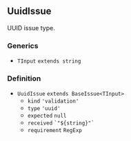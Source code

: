 UuidIssue
---------

UUID issue type.

### Generics

*   `TInput` `extends string`

### Definition

*   `UuidIssue` `extends BaseIssue<TInput>`
    *   `kind` `'validation'`
    *   `type` `'uuid'`
    *   `expected` `null`
    *   `received` `` `"${string}"` ``
    *   `requirement` `RegExp`